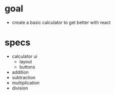 # goal
- create a basic calculator to get better with react

# specs
- calculator ui
  - layout
  - buttons
- addition
- subtraction
- multiplication
- division